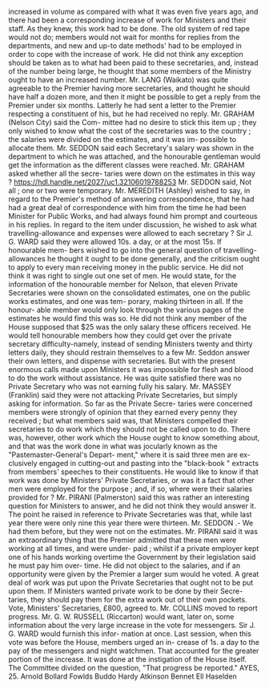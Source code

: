 increased in volume as compared with what it was even five years ago, and there had been a corresponding increase of work for Ministers and their staff. As they knew, this work had to be done. The old system of red tape would not do; members would not wait for months for replies from the departments, and new and up-to date methods' had to be employed in order to cope with the increase of work. He did not think any exception should be taken as to what had been paid to these secretaries, and, instead of the number being large, he thought that some members of the Ministry ought to have an increased number. Mr. LANG (Waikato) was quite agreeable to the Premier having more secretaries, and thought he should have half a dozen more, and then it might be possible to get a reply from the Premier under six months. Latterly he had sent a letter to the Premier respecting a constituent of his, but he had received no reply. Mr. GRAHAM (Nelson City) said the Com- mittee had no desire to stick this item up ; they only wished to know what the cost of the secretaries was to the country ; the salaries were divided on the estimates, and it was im- possible to allocate them. Mr. SEDDON said each Secretary's salary was shown in the department to which he was attached, and the honourable gentleman would get the information as the different classes were reached. Mr. GRAHAM asked whether all the secre- taries were down on the estimates in this way ? https://hdl.handle.net/2027/uc1.32106019788253 Mr. SEDDON said, Not all ; one or two were temporary. Mr. MEREDITH (Ashley) wished to say, in regard to the Premier's method of answering correspondence, that he had had a great deal of correspondence with him from the time he had been Minister for Public Works, and had always found him prompt and courteous in his replies. In regard to the item under discussion, he wished to ask what travelling-allowance and expenses were allowed to each secretary ? Sir J. G. WARD said they were allowed 10s. a day, or at the most 15s. If honourable mem- bers wished to go into the general question of travelling-allowances he thought it ought to be done generally, and the criticism ought to apply to every man receiving money in the public service. He did not think it was right to single out one set of men. He would state, for the information of the honourable member for Nelson, that eleven Private Secretaries were shown on the consolidated estimates, one on the public works estimates, and one was tem- porary, making thirteen in all. If the honour- able member would only look through the various pages of the estimates he would find this was so. He did not think any member of the House supposed that $25 was the only salary these officers received. He would tell honourable members how they could get over the private secretary difficulty-namely, instead of sending Ministers twenty and thirty letters daily, they should restrain themselves to a few Mr. Seddon answer their own letters, and dispense with secretaries. But with the present enormous calls made upon Ministers it was impossible for flesh and blood to do the work without assistance. He was quite satisfied there was no Private Secretary who was not earning fully his salary. Mr. MASSEY (Franklin) said they were not attacking Private Secretaries, but simply asking for information. So far as the Private Secre- taries were concerned members were strongly of opinion that they earned every penny they received ; but what members said was, that Ministers compelled their secretaries to do work which they should not be called upon to do. There was, however, other work which the House ought to know something about, and that was the work done in what was jocularly known as the "Pastemaster-General's Depart- ment," where it is said three men are ex- clusively engaged in cutting-out and pasting into the "black-book " extracts from members' speeches to their constituents. He would like to know if that work was done by Ministers' Private Secretaries, or was it a fact that other men were employed for the purpose ; and, if so, where were their salaries provided for ? Mr. PIRANI (Palmerston) said this was rather an interesting question for Ministers to answer, and he did not think they would answer it. The point he raised in reference to Private Secretaries was that, while last year there were only nine this year there were thirteen. Mr. SEDDON .- We had them before, but they were not on the estimates. Mr. PIRANI said it was an extraordinary thing that the Premier admitted that these men were working at all times, and were under- paid ; whilst if a private employer kept one of his hands working overtime the Government by their legislation said he must pay him over- time. He did not object to the salaries, and if an opportunity were given by the Premier a larger sum would he voted. A great deal of work was put upon the Private Secretaries that ought not to be put upon them. If Ministers wanted private work to be done by their Secre- taries, they should pay them for the extra work out of their own pockets. Vote, Ministers' Secretaries, £800, agreed to. Mr. COLLINS moved to report progress. Mr. G. W. RUSSELL (Riccarton) would want, later on, some information about the very large increase in the vote for messengers. Sir J. G. WARD would furnish this infor- mation at once. Last session, when this vote was before the House, members urged an in- crease of 1s. a day to the pay of the messengers and night watchmen. That accounted for the greater portion of the increase. It was done at the instigation of the House itself. The Committee divided on the question, "That progress be reported." AYES, 25. Arnold Bollard Fowlds Buddo Hardy Atkinson Bennet Ell Haselden 